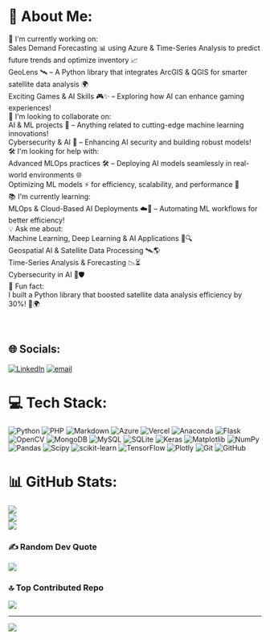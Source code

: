 # 💫 About Me:
🚀 I'm currently working on:<br>Sales Demand Forecasting 📊 using Azure & Time-Series Analysis to predict future trends and optimize inventory 📈<br>GeoLens 🛰️ – A Python library that integrates ArcGIS & QGIS for smarter satellite data analysis 🌍<br>Exciting Games & AI Skills 🎮✨ – Exploring how AI can enhance gaming experiences!<br>🤝 I'm looking to collaborate on:<br>AI & ML projects 🤖 – Anything related to cutting-edge machine learning innovations!<br>Cybersecurity & AI 🔐 – Enhancing AI security and building robust models!<br>🛠️ I'm looking for help with:<br>Advanced MLOps practices 🛠️ – Deploying AI models seamlessly in real-world environments 🌐<br>Optimizing ML models ⚡ for efficiency, scalability, and performance 🚀<br>📚 I'm currently learning:<br>MLOps & Cloud-Based AI Deployments ☁️🤖 – Automating ML workflows for better efficiency!<br>💡 Ask me about:<br>Machine Learning, Deep Learning & AI Applications 🧠🔍<br>Geospatial AI & Satellite Data Processing 🛰️🌎<br>Time-Series Analysis & Forecasting 📉⏳<br>Cybersecurity in AI 🔐🛡️<br>🎉 Fun fact:<br> I built a Python library that boosted satellite data analysis efficiency by 30%! 🚀🌍<br><br><br>


## 🌐 Socials:
[![LinkedIn](https://img.shields.io/badge/LinkedIn-%230077B5.svg?logo=linkedin&logoColor=white)](https://linkedin.com/in/janavi-nathwani) [![email](https://img.shields.io/badge/Email-D14836?logo=gmail&logoColor=white)](mailto:janavinathvani.jn.83@gmail.com) 

# 💻 Tech Stack:
![Python](https://img.shields.io/badge/python-3670A0?style=for-the-badge&logo=python&logoColor=ffdd54) ![PHP](https://img.shields.io/badge/php-%23777BB4.svg?style=for-the-badge&logo=php&logoColor=white) ![Markdown](https://img.shields.io/badge/markdown-%23000000.svg?style=for-the-badge&logo=markdown&logoColor=white) ![Azure](https://img.shields.io/badge/azure-%230072C6.svg?style=for-the-badge&logo=microsoftazure&logoColor=white) ![Vercel](https://img.shields.io/badge/vercel-%23000000.svg?style=for-the-badge&logo=vercel&logoColor=white) ![Anaconda](https://img.shields.io/badge/Anaconda-%2344A833.svg?style=for-the-badge&logo=anaconda&logoColor=white) ![Flask](https://img.shields.io/badge/flask-%23000.svg?style=for-the-badge&logo=flask&logoColor=white) ![OpenCV](https://img.shields.io/badge/opencv-%23white.svg?style=for-the-badge&logo=opencv&logoColor=white) ![MongoDB](https://img.shields.io/badge/MongoDB-%234ea94b.svg?style=for-the-badge&logo=mongodb&logoColor=white) ![MySQL](https://img.shields.io/badge/mysql-4479A1.svg?style=for-the-badge&logo=mysql&logoColor=white) ![SQLite](https://img.shields.io/badge/sqlite-%2307405e.svg?style=for-the-badge&logo=sqlite&logoColor=white) ![Keras](https://img.shields.io/badge/Keras-%23D00000.svg?style=for-the-badge&logo=Keras&logoColor=white) ![Matplotlib](https://img.shields.io/badge/Matplotlib-%23ffffff.svg?style=for-the-badge&logo=Matplotlib&logoColor=black) ![NumPy](https://img.shields.io/badge/numpy-%23013243.svg?style=for-the-badge&logo=numpy&logoColor=white) ![Pandas](https://img.shields.io/badge/pandas-%23150458.svg?style=for-the-badge&logo=pandas&logoColor=white) ![Scipy](https://img.shields.io/badge/SciPy-%230C55A5.svg?style=for-the-badge&logo=scipy&logoColor=%white) ![scikit-learn](https://img.shields.io/badge/scikit--learn-%23F7931E.svg?style=for-the-badge&logo=scikit-learn&logoColor=white) ![TensorFlow](https://img.shields.io/badge/TensorFlow-%23FF6F00.svg?style=for-the-badge&logo=TensorFlow&logoColor=white) ![Plotly](https://img.shields.io/badge/Plotly-%233F4F75.svg?style=for-the-badge&logo=plotly&logoColor=white) ![Git](https://img.shields.io/badge/git-%23F05033.svg?style=for-the-badge&logo=git&logoColor=white) ![GitHub](https://img.shields.io/badge/github-%23121011.svg?style=for-the-badge&logo=github&logoColor=white)
# 📊 GitHub Stats:
![](https://github-readme-stats.vercel.app/api?username=JanaviN7&theme=dark&hide_border=false&include_all_commits=true&count_private=false)<br/>
![](https://github-readme-streak-stats.herokuapp.com/?user=JanaviN7&theme=dark&hide_border=false)<br/>
![](https://github-readme-stats.vercel.app/api/top-langs/?username=JanaviN7&theme=dark&hide_border=false&include_all_commits=true&count_private=false&layout=compact)

### ✍️ Random Dev Quote
![](https://quotes-github-readme.vercel.app/api?type=horizontal&theme=radical)

### 🔝 Top Contributed Repo
![](https://github-contributor-stats.vercel.app/api?username=JanaviN7&limit=5&theme=dark&combine_all_yearly_contributions=true)

---
[![](https://visitcount.itsvg.in/api?id=JanaviN7&icon=0&color=0)](https://visitcount.itsvg.in)

<!-- Proudly created with GPRM ( https://gprm.itsvg.in ) -->
